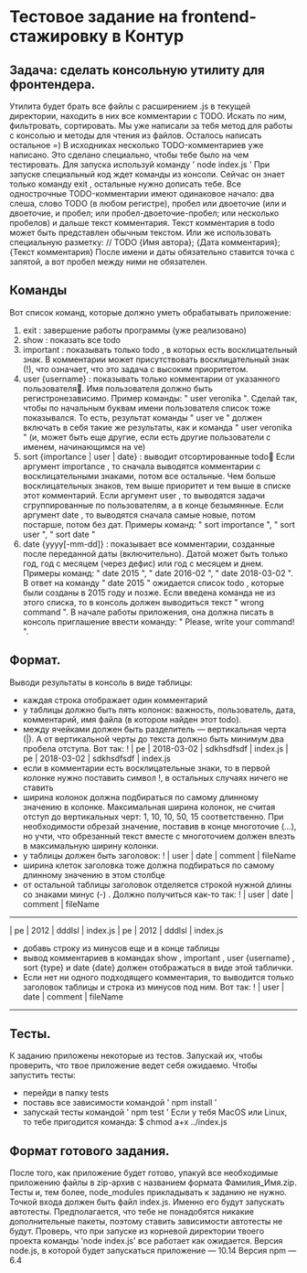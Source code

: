 # Тестовое задание на frontend-стажировку в Контур
## Задача: сделать консольную утилиту для фронтендера.
Утилита будет брать все файлы с расширением .js в текущей директории, находить в них
все комментарии с TODO. Искать по ним, фильтровать, сортировать.
Мы уже написали за тебя метод для работы с консолью и методы для чтения из файлов.
Осталось написать остальное =)
В исходниках несколько TODO-комментариев уже написано. Это сделано специально,
чтобы тебе было на чем тестировать.
Для запуска используй команду ' node index.js ' При запуске специальный код ждет
команды из консоли.
Сейчас он знает только команду exit , остальные нужно дописать тебе.
Все однострочные TODO-комментарии имеют одинаковое начало: два слеша, слово
TODO (в любом регистре), пробел или двоеточие (или и двоеточие, и пробел; или
пробел-двоеточие-пробел; или несколько пробелов) и дальше текст комментария.
Текст комментария в todo может быть представлен обычным текстом. Или же
использовать специальную разметку:
// TODO {Имя автора}; {Дата комментария}; {Текст комментария}
После имени и даты обязательно ставится точка с запятой, а вот пробел между ними не
обязателен.
## Команды
Вот список команд, которые должно уметь обрабатывать приложение:
1. exit : завершение работы программы (уже реализовано)
2. show : показать все todo
3. important : показывать только todo , в которых есть восклицательный знак.
В комментарии может присутствовать восклицательный знак (!), что означает, что
это задача с высоким приоритетом.
4. user {username} : показывать только комментарии от указанного
пользователя􀀀.
Имя пользователя должно быть регистронезависимо. Пример команды: " user
veronika ". Сделай так, чтобы по начальным буквам имени пользователя список
тоже показывался. То есть, результат команды " user ve " должен включать в себя
такие же результаты, как и команда " user veronika " (и, может быть еще другие,
если есть другие пользователи с именем, начинающимся на ve)
5. sort {importance | user | date} : выводит отсортированные todo􀀀
Если аргумент importance , то сначала выводятся комментарии с
восклицательными знаками, потом все остальные. Чем больше
восклицательных знаков, тем выше приоритет и тем выше в списке этот
комментарий.
Если аргумент user , то выводятся задачи сгруппированные по пользователям, а в
конце безымянные.
Если аргумент date , то выводятся сначала самые новые, потом постарше, потом
без дат.
Примеры команд: " sort importance ", " sort user ", " sort date "
6. date {yyyy[-mm-dd]} : показывает все комментарии, созданные после
переданной даты (включительно).
Датой может быть только год, год с месяцем (через дефис) или год с месяцем и
днем.
Примеры команд: " date 2015 ", " date 2016-02 ", " date 2018-03-02 ".
В ответ на команду " date 2015 " ожидается список todo , которые были созданы в
2015 году и позже.
Если введена команда не из этого списка, то в консоль должен выводиться текст " wrong
command ".
В начале работы приложения, она должна писать в консоль приглашение ввести
команду: " Please, write your command! ".
## Формат.
Выводи результаты в консоль в виде таблицы:
- каждая строка отображает один комментарий
- у таблицы должно быть пять колонок: важность, пользователь, дата, комментарий, имя
файла (в котором найден этот todo).
- между ячейками должен быть разделитель — вертикальная черта (|). А от
вертикальной черты до текста должно быть минимум два пробела отступа. Вот так:
! | pe | 2018-03-02 | sdkhsdfsdf | index.js
| pe | 2018-03-02 | sdkhsdfsdf | index.js
- если в комментарии есть восклицательные знаки, то в первой колонке нужно поставить
символ !,
в остальных случаях ничего не ставить
- ширина колонок должна подбираться по самому длинному значению в колонке.
Максимальная ширина колонок, не считая отступ до вертикальных черт: 1, 10, 10, 50, 15
соответственно. При необходимости обрезай значение, поставив в конце многоточие (...),
но учти, что обрезанный текст вместе с многоточием должен влезть в максимальную
ширину колонки.
- у таблицы должен быть заголовок:
! | user | date | comment | fileName
- ширина клеток заголовка тоже должна подбираться по самому длинному значению в
этом столбце
- от остальной таблицы заголовок отделяется строкой нужной длины со знаками минус (-)
. Должно получиться как-то так:
! | user | date | comment | fileName
-----------------------------------------------
| pe | 2012 | dddlsl | index.js
| pe | 2012 | dddlsl | index.js
- добавь строку из минусов еще и в конце таблицы
- вывод комментариев в командах show , important , user {username} , sort {type}
и date {date} должен отображаться в виде этой таблички.
- Если нет ни одного подходящего комментария, то выводится только заголовок таблицы
и строка из минусов под ним. Вот так:
! | user | date | comment | fileName
-----------------------------------------------
## Тесты.
К заданию приложены некоторые из тестов. Запускай их, чтобы проверить, что твое
приложение ведет себя ожидаемо.
Чтобы запустить тесты:
- перейди в папку tests
- поставь все зависимости командой ' npm install '
- запускай тесты командой ' npm test '
Если у тебя MacOS или Linux, то тебе пригодится команда:
$ chmod a+x ../index.js
## Формат готового задания.
После того, как приложение будет готово, упакуй все необходимые приложению файлы в
zip-архив с названием формата
Фамилия_Имя.zip. Тесты и, тем более, node_modules прикладывать к заданию не нужно.
Точкой входа должен быть файл index.js. Именно его будут запускать автотесты.
Предполагается, что тебе не понадобятся
никакие дополнительные пакеты, поэтому ставить зависимости автотесты не будут.
Проверь, что при запуске из корневой директории твоего проекта команды 'node index.js'
все работает как ожидается.
Версия node.js, в которой будет запускаться приложение — 10.14
Версия npm — 6.4
